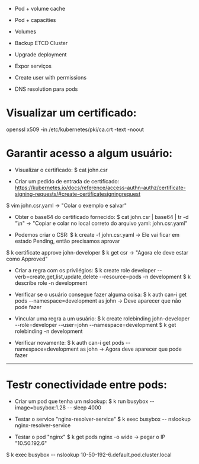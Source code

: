 - Pod + volume cache
- Pod + capacities
- Volumes
- Backup ETCD Cluster
- Upgrade deployment
- Expor serviços


- Create user with permissions
- DNS resolution para pods



# Visualizar um certificado:
openssl x509 -in /etc/kubernetes/pki/ca.crt -text -noout


# Garantir acesso a algum usuário:

- Visualizar o certificado:
$ cat john.csr

- Criar um pedido de entrada de certificado:
https://kubernetes.io/docs/reference/access-authn-authz/certificate-signing-requests/#create-certificatesigningrequest

$ vim john.csr.yaml
-> "Colar o exemplo e salvar"

- Obter o base64 do certificado fornecido:
$ cat john.csr | base64 | tr -d "\n"
-> "Copiar e colar no local correto do arquivo yaml: john.csr.yaml"

- Podemos criar o CSR:
$ k create -f john.csr.yaml
-> Ele vai ficar em estado Pending, então precisamos aprovar

$ k certificate approve john-developer
$ k get csr
-> "Agora ele deve estar como Approved"

- Criar a regra com os privilégios:
$ k create role developer --verb=create,get,list,update,delete --resource=pods -n development
$ k describe role -n development

- Verificar se o usuário consegue fazer alguma coisa:
$ k auth can-i get pods --namespace=development as john
-> Deve aparecer que não pode fazer

- Vincular uma regra a um usuário:
$ k create rolebinding john-developer --role=developer --user=john --namespace=development
$ k get rolebinding -n development

- Verificar novamente:
$ k auth can-i get pods --namespace=development as john
-> Agora deve aparecer que pode fazer


-----------------------------------

# Testr conectividade entre pods:
- Criar um pod que tenha um nslookup:
$ k run busybox --image=busybox:1.28 -- sleep 4000

- Testar o service "nginx-resolver-service"
$ k exec busybox -- nslookup nginx-resolver-service

- Testar o pod "nginx"
$ k get pods nginx -o wide
-> pegar o IP "10.50.192.6"

$ k exec busybox -- nslookup 10-50-192-6.default.pod.cluster.local

